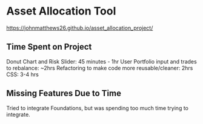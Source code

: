 # Asset Allocation Tool

   https://johnmatthews26.github.io/asset_allocation_project/


## Time Spent on Project

Donut Chart and Risk Slider: 45 minutes - 1hr
User Portfolio input and trades to rebalance: ~2hrs
Refactoring to make code more reusable/cleaner: 2hrs
CSS: 3-4 hrs

## Missing Features Due to Time

Tried to integrate Foundations, but was spending too much time trying to integrate.
